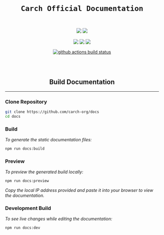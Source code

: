 <div align="center">
  
# `Carch Official Documentation`

</div>
<br>
<p align="center">
  <img src="https://img.shields.io/badge/Maintained%3F-Yes-1c1c29?style=for-the-badge&color=ef9f9c&logoColor=85e185&labelColor=1c1c29">
  <img src="https://img.shields.io/github/license/carch-org/docs?style=for-the-badge&color=e0ea9d&logoColor=D9E0EE&labelColor=171b22">
  <br><br>
  <img src="https://img.shields.io/github/last-commit/carch-org/docs?style=for-the-badge&logo=github&color=7dc4e4&logoColor=D9E0EE&labelColor=1c1c29"/> <img src="https://img.shields.io/github/stars/carch-org/docs?style=for-the-badge&logo=apachespark&color=eed49f&logoColor=D9E0EE&labelColor=1c1c29"/> <img src="https://img.shields.io/github/forks/carch-org/docs?style=for-the-badge&color=9dc3ea&logoColor=D9E0EE&labelColor=1c1c29" />
</p>

<div align = "center"

<br>
  
[![github actions build status][check]][link]

</div>
<br><br>

<div align="center">
  
## Build Documentation

</div>

---

### Clone Repository

```sh
git clone https://github.com/carch-org/docs
cd docs
```

### Build
*To generate the static documentation files:*

```sh
npm run docs:build
```

### Preview 
*To preview the generated build locally:*

```sh
npm run docs:preview
```

*Copy the local IP address provided and paste it into your browser to view the documentation.*

### Development Build

*To see live changes while editing the documentation:*

```sh
npm run docs:dev
```

</div>

[check]: https://github.com/carch-org/docs/actions/workflows/docs.yml/badge.svg
[link]: https://github.com/carch-org/docs/actions/workflows/docs.yml
